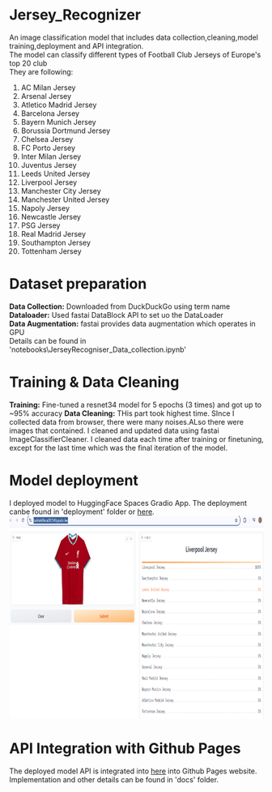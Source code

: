 # Jersey_Recognizer
An image classification model that includes data collection,cleaning,model training,deployment and API integration. <br/>
The model can classify different types of Football Club Jerseys of Europe's top 20 club  <br/>
They are following: <br/>
1. AC Milan Jersey
2. Arsenal Jersey
3. Atletico Madrid Jersey
4. Barcelona Jersey
5. Bayern Munich Jersey
6. Borussia Dortmund Jersey
7. Chelsea Jersey
8. FC Porto Jersey
9. Inter Milan Jersey
10. Juventus Jersey
11. Leeds United Jersey
12. Liverpool Jersey
13. Manchester City Jersey
14. Manchester United Jersey
15. Napoly Jersey
16. Newcastle Jersey
17. PSG Jersey
18. Real Madrid Jersey
19. Southampton Jersey
20. Tottenham Jersey

# Dataset preparation
**Data Collection:** Downloaded from DuckDuckGo using term name <br/>
**Dataloader:** Used fastai DataBlock API to set uo the DataLoader <br/>
**Data Augmentation:** fastai provides data augmentation which operates in GPU <br/>
Details can be found in 'notebooks\JerseyRecogniser_Data_collection.ipynb'

# Training & Data Cleaning
**Training:** Fine-tuned a resnet34 model for 5 epochs (3 times) and got up to ~95% accuracy
**Data Cleaning:** THis part took highest time. SInce I collected data from browser, there were many noises.ALso there were images that contained. I cleaned and updated data using fastai ImageClassifierCleaner. I cleaned data each time after training or finetuning, except for the last time which was the final iteration of the model. <br/>

# Model deployment
I deployed model to HuggingFace Spaces Gradio App. The deployment canbe found in 'deployment' folder or [here](https://huggingface.co/spaces/Tanvirtrk/Football_Jersey_Recognizer). <br/>
<img src='deployment\GradioApp_Demo.PNG' width='800' height='400'>

# API Integration with Github Pages
The deployed model API is integrated into [here]('tanvirraihankhan.github.io/Jersey_Recognizer/') into Github Pages website. Implementation and other details can be found in 'docs' folder. 

